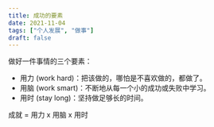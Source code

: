 ```yaml
---
title: 成功的要素
date: 2021-11-04
tags: ["个人发展", "做事"]
draft: false
---
```


做好一件事情的三个要素：

- 用力 (work hard)：把该做的，哪怕是不喜欢做的，都做了。
- 用脑 (work smart)：不断地从每一个小的成功或失败中学习。
- 用时 (stay long)：坚持做足够长的时间。

成就 = 用力 x 用脑 x 用时